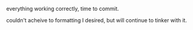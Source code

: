 everything working correctly, time to commit.

couldn't acheive to formatting I desired, but will continue to tinker with it.